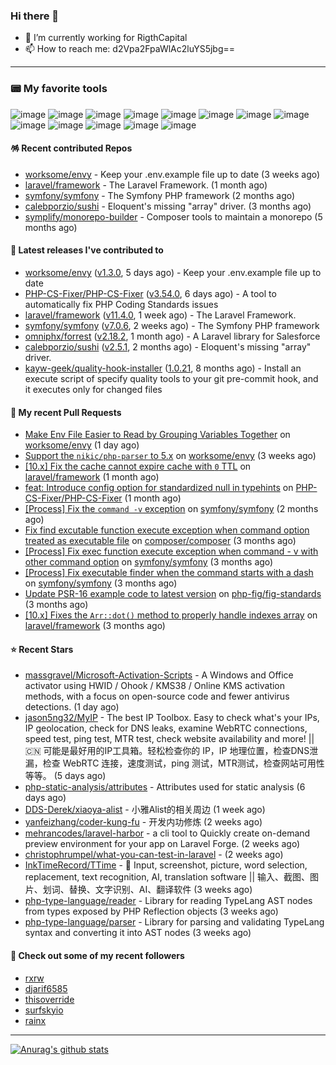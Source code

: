 ### Hi there 👋

- 🔭 I’m currently working for RigthCapital
- 📫 How to reach me: d2Vpa2FpaWlAc2luYS5jbg==

---

### 📟 My favorite tools
![image](https://img.shields.io/badge/Laravel-FF2D20?style=for-the-badge&logo=laravel&logoColor=white)
![image](http://img.shields.io/badge/-PHPStorm-181717?style=for-the-badge&logo=phpstorm&logoColor=white)
![image](https://img.shields.io/badge/Github%20Actions-282a2e?style=for-the-badge&logo=githubactions&logoColor=367cfe)
![image](https://img.shields.io/badge/Jira-0052CC?style=for-the-badge&logo=Jira&logoColor=white)
![image](https://img.shields.io/badge/Sentry-black?style=for-the-badge&logo=Sentry&logoColor=#362D59)
![image](https://img.shields.io/badge/ChatGPT-74aa9c?style=for-the-badge&logo=openai&logoColor=white)
![image](https://img.shields.io/badge/Medium-12100E?style=for-the-badge&logo=medium&logoColor=white)
![image](https://img.shields.io/badge/RSS-FFA500?style=for-the-badge&logo=rss&logoColor=white)
![image](https://img.shields.io/badge/Amazon_AWS-FF9900?style=for-the-badge&logo=amazonaws&logoColor=white)
![image](https://img.shields.io/badge/Slack-4A154B?style=for-the-badge&logo=slack&logoColor=white)
![image](https://img.shields.io/badge/Zoom-2D8CFF?style=for-the-badge&logo=zoom&logoColor=white)
![image](https://img.shields.io/badge/Netflix-E50914?style=for-the-badge&logo=netflix&logoColor=white)
![image](https://img.shields.io/badge/Spotify-1ED760?&style=for-the-badge&logo=spotify&logoColor=white)

#### 🪅 Recent contributed Repos

- [worksome/envy](https://github.com/worksome/envy) - Keep your .env.example file up to date (3 weeks ago)
- [laravel/framework](https://github.com/laravel/framework) - The Laravel Framework. (1 month ago)
- [symfony/symfony](https://github.com/symfony/symfony) - The Symfony PHP framework (2 months ago)
- [calebporzio/sushi](https://github.com/calebporzio/sushi) - Eloquent&#39;s missing &#34;array&#34; driver. (3 months ago)
- [symplify/monorepo-builder](https://github.com/symplify/monorepo-builder) - Composer tools to maintain a monorepo (5 months ago)

#### 🔭 Latest releases I've contributed to

- [worksome/envy](https://github.com/worksome/envy) ([v1.3.0](https://github.com/worksome/envy/releases/tag/v1.3.0), 5 days ago) - Keep your .env.example file up to date
- [PHP-CS-Fixer/PHP-CS-Fixer](https://github.com/PHP-CS-Fixer/PHP-CS-Fixer) ([v3.54.0](https://github.com/PHP-CS-Fixer/PHP-CS-Fixer/releases/tag/v3.54.0), 6 days ago) - A tool to automatically fix PHP Coding Standards issues
- [laravel/framework](https://github.com/laravel/framework) ([v11.4.0](https://github.com/laravel/framework/releases/tag/v11.4.0), 1 week ago) - The Laravel Framework.
- [symfony/symfony](https://github.com/symfony/symfony) ([v7.0.6](https://github.com/symfony/symfony/releases/tag/v7.0.6), 2 weeks ago) - The Symfony PHP framework
- [omniphx/forrest](https://github.com/omniphx/forrest) ([v2.18.2](https://github.com/omniphx/forrest/releases/tag/v2.18.2), 1 month ago) - A Laravel library for Salesforce
- [calebporzio/sushi](https://github.com/calebporzio/sushi) ([v2.5.1](https://github.com/calebporzio/sushi/releases/tag/v2.5.1), 2 months ago) - Eloquent&#39;s missing &#34;array&#34; driver.
- [kayw-geek/quality-hook-installer](https://github.com/kayw-geek/quality-hook-installer) ([1.0.21](https://github.com/kayw-geek/quality-hook-installer/releases/tag/1.0.21), 8 months ago) - Install an execute script of specify quality tools to your git pre-commit hook, and it executes only for changed files

#### 🔨 My recent Pull Requests

- [Make Env File Easier to Read by Grouping Variables Together](https://github.com/worksome/envy/pull/44) on [worksome/envy](https://github.com/worksome/envy) (1 day ago)
- [Support the `nikic/php-parser` to 5.x](https://github.com/worksome/envy/pull/41) on [worksome/envy](https://github.com/worksome/envy) (3 weeks ago)
- [[10.x] Fix the cache cannot expire cache with `0` TTL](https://github.com/laravel/framework/pull/50359) on [laravel/framework](https://github.com/laravel/framework) (1 month ago)
- [feat: Introduce config option for standardized null in typehints](https://github.com/PHP-CS-Fixer/PHP-CS-Fixer/pull/7860) on [PHP-CS-Fixer/PHP-CS-Fixer](https://github.com/PHP-CS-Fixer/PHP-CS-Fixer) (1 month ago)
- [[Process] Fix the `command -v` exception](https://github.com/symfony/symfony/pull/54006) on [symfony/symfony](https://github.com/symfony/symfony) (2 months ago)
- [Fix find excutable function execute exception when command option treated as executable file](https://github.com/composer/composer/pull/11790) on [composer/composer](https://github.com/composer/composer) (3 months ago)
- [[Process] Fix exec function execute exception when command - v with other command option](https://github.com/symfony/symfony/pull/53482) on [symfony/symfony](https://github.com/symfony/symfony) (3 months ago)
- [[Process] Fix executable finder when the command starts with a dash](https://github.com/symfony/symfony/pull/53481) on [symfony/symfony](https://github.com/symfony/symfony) (3 months ago)
- [Update PSR-16 example code to latest version](https://github.com/php-fig/fig-standards/pull/1313) on [php-fig/fig-standards](https://github.com/php-fig/fig-standards) (3 months ago)
- [[10.x] Fixes the `Arr::dot()` method to properly handle indexes array](https://github.com/laravel/framework/pull/49507) on [laravel/framework](https://github.com/laravel/framework) (3 months ago)

#### ⭐ Recent Stars

- [massgravel/Microsoft-Activation-Scripts](https://github.com/massgravel/Microsoft-Activation-Scripts) - A Windows and Office activator using HWID / Ohook / KMS38 / Online KMS activation methods, with a focus on open-source code and fewer antivirus detections. (1 day ago)
- [jason5ng32/MyIP](https://github.com/jason5ng32/MyIP) - The best IP Toolbox. Easy to check what&#39;s your IPs, IP geolocation, check for DNS leaks, examine WebRTC connections, speed test, ping test, MTR test, check website availability and more! || 🇨🇳 可能是最好用的IP工具箱。轻松检查你的 IP，IP 地理位置，检查DNS泄漏，检查 WebRTC 连接，速度测试，ping 测试，MTR测试，检查网站可用性等等。 (5 days ago)
- [php-static-analysis/attributes](https://github.com/php-static-analysis/attributes) - Attributes used for static analysis (6 days ago)
- [DDS-Derek/xiaoya-alist](https://github.com/DDS-Derek/xiaoya-alist) - 小雅Alist的相关周边 (1 week ago)
- [yanfeizhang/coder-kung-fu](https://github.com/yanfeizhang/coder-kung-fu) - 开发内功修炼 (2 weeks ago)
- [mehrancodes/laravel-harbor](https://github.com/mehrancodes/laravel-harbor) - a cli tool to Quickly create on-demand preview environment for your app on Laravel Forge. (2 weeks ago)
- [christophrumpel/what-you-can-test-in-laravel](https://github.com/christophrumpel/what-you-can-test-in-laravel) -  (2 weeks ago)
- [InkTimeRecord/TTime](https://github.com/InkTimeRecord/TTime) - 🚀 Input, screenshot, picture, word selection, replacement, text recognition, AI, translation software || 输入、截图、图片、划词、替换、文字识别、AI、翻译软件 (3 weeks ago)
- [php-type-language/reader](https://github.com/php-type-language/reader) - Library for reading TypeLang AST nodes from types exposed by PHP Reflection objects (3 weeks ago)
- [php-type-language/parser](https://github.com/php-type-language/parser) - Library for parsing and validating TypeLang syntax and converting it into AST nodes (3 weeks ago)

#### 👯 Check out some of my recent followers

- [rxrw](https://github.com/rxrw)
- [djarif6585](https://github.com/djarif6585)
- [thisoverride](https://github.com/thisoverride)
- [surfskyio](https://github.com/surfskyio)
- [rainx](https://github.com/rainx)


---



[![Anurag's github stats](https://github-readme-stats.vercel.app/api?username=kayw-geek&show_icons=true&theme=onedark)](https://github.com/kayw-geek)
